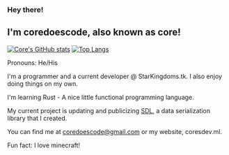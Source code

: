 ### Hey there!
## I'm coredoescode, also known as core!

[![Core's GitHub stats](https://github-readme-stats.vercel.app/api?username=coredoescode&theme=dark)](https://github.com/anuraghazra/github-readme-stats)
[![Top Langs](https://github-readme-stats.vercel.app/api/top-langs/?username=coredoescode&theme=dark&layout=compact)](https://github.com/anuraghazra/github-readme-stats)

Pronouns: He/His

I'm a programmer and a current developer @ StarKingdoms.tk.
I also enjoy doing things on my own.

I'm learning Rust - A nice little functional programming language.

My current project is updating and publicizing [SDL](https://github.com/coredoescode/sdl), a data serialization library that I created.

You can find me at coredoescode@gmail.com or my website, coresdev.ml.

Fun fact: I love minecraft!

<!--
**coredoescode/coredoescode** is a ✨ _special_ ✨ repository because its `README.md` (this file) appears on your GitHub profile.

Here are some ideas to get you started:

- 🔭 I’m currently working on ...
- 🌱 I’m currently learning ...
- 👯 I’m looking to collaborate on ...
- 🤔 I’m looking for help with ...
- 💬 Ask me about ...
- 📫 How to reach me: ...
- 😄 Pronouns: ...
- ⚡ Fun fact: ...
-->
